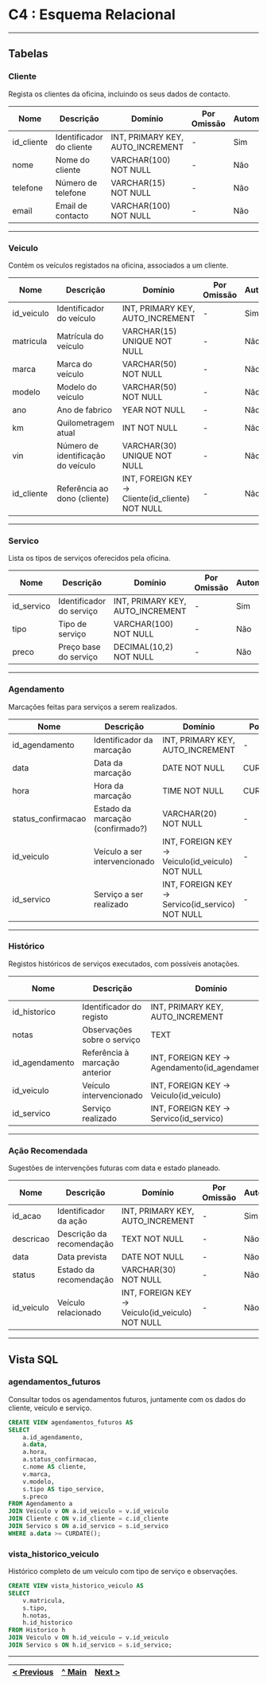 # C4 : Esquema Relacional

---

## Tabelas

### Cliente

Regista os clientes da oficina, incluindo os seus dados de contacto.

| Nome        | Descrição               | Domínio                          | Por Omissão | Automático | Nulo |
|-------------|--------------------------|-----------------------------------|--------------|-------------|------|
| id_cliente  | Identificador do cliente | INT, PRIMARY KEY, AUTO_INCREMENT | -            | Sim         | Não  |
| nome        | Nome do cliente          | VARCHAR(100) NOT NULL            | -            | Não         | Não  |
| telefone    | Número de telefone       | VARCHAR(15) NOT NULL             | -            | Não         | Não  |
| email       | Email de contacto        | VARCHAR(100) NOT NULL            | -            | Não         | Não  |

---

### Veiculo

Contém os veículos registados na oficina, associados a um cliente.

| Nome        | Descrição                       | Domínio                                             | Por Omissão | Automático | Nulo |
|-------------|----------------------------------|------------------------------------------------------|--------------|-------------|------|
| id_veiculo  | Identificador do veículo         | INT, PRIMARY KEY, AUTO_INCREMENT                     | -            | Sim         | Não  |
| matricula   | Matrícula do veículo             | VARCHAR(15) UNIQUE NOT NULL                          | -            | Não         | Não  |
| marca       | Marca do veículo                 | VARCHAR(50) NOT NULL                                 | -            | Não         | Não  |
| modelo      | Modelo do veículo                | VARCHAR(50) NOT NULL                                 | -            | Não         | Não  |
| ano         | Ano de fabrico                   | YEAR NOT NULL                                        | -            | Não         | Não  |
| km          | Quilometragem atual              | INT NOT NULL                                         | -            | Não         | Não  |
| vin         | Número de identificação do veículo | VARCHAR(30) UNIQUE NOT NULL                        | -            | Não         | Não  |
| id_cliente  | Referência ao dono (cliente)     | INT, FOREIGN KEY → Cliente(id_cliente) NOT NULL     | -            | Não         | Não  |

---

### Servico

Lista os tipos de serviços oferecidos pela oficina.

| Nome        | Descrição              | Domínio                              | Por Omissão | Automático | Nulo |
|-------------|-------------------------|---------------------------------------|--------------|-------------|------|
| id_servico  | Identificador do serviço| INT, PRIMARY KEY, AUTO_INCREMENT     | -            | Sim         | Não  |
| tipo        | Tipo de serviço         | VARCHAR(100) NOT NULL                | -            | Não         | Não  |
| preco       | Preço base do serviço   | DECIMAL(10,2) NOT NULL               | -            | Não         | Não  |

---

### Agendamento

Marcações feitas para serviços a serem realizados.

| Nome               | Descrição                         | Domínio                                          | Por Omissão | Automático | Nulo |
|--------------------|------------------------------------|--------------------------------------------------|--------------|-------------|------|
| id_agendamento     | Identificador da marcação          | INT, PRIMARY KEY, AUTO_INCREMENT                | -            | Sim         | Não  |
| data               | Data da marcação                   | DATE NOT NULL                                   | CURRENT_DATE            | Não         | Não  |
| hora               | Hora da marcação                   | TIME NOT NULL                                   | CURRENT_TIME          | Não         | Não  |
| status_confirmacao| Estado da marcação (confirmado?)   | VARCHAR(20) NOT NULL                            | -            | Não         | Não  |
| id_veiculo         | Veículo a ser intervencionado      | INT, FOREIGN KEY → Veiculo(id_veiculo) NOT NULL | -            | Não         | Não  |
| id_servico         | Serviço a ser realizado            | INT, FOREIGN KEY → Servico(id_servico) NOT NULL | -            | Não         | Não  |

---

### Histórico

Registos históricos de serviços executados, com possíveis anotações.

| Nome         | Descrição                       | Domínio                                               | Por Omissão | Automático | Nulo |
|--------------|----------------------------------|--------------------------------------------------------|--------------|-------------|------|
| id_historico | Identificador do registo         | INT, PRIMARY KEY, AUTO_INCREMENT                      | -            | Sim         | Não  |
| notas        | Observações sobre o serviço      | TEXT                                                  | -            | Não         | Sim  |
| id_agendamento | Referência à marcação anterior | INT, FOREIGN KEY → Agendamento(id_agendamento)       | -            | Não         | Não  |
| id_veiculo   | Veículo intervencionado          | INT, FOREIGN KEY → Veiculo(id_veiculo)               | -            | Não         | Não  |
| id_servico   | Serviço realizado                | INT, FOREIGN KEY → Servico(id_servico)               | -            | Não         | Não  |

---

### Ação Recomendada

Sugestões de intervenções futuras com data e estado planeado.

| Nome        | Descrição                       | Domínio                                        | Por Omissão | Automático | Nulo |
|-------------|----------------------------------|------------------------------------------------|--------------|-------------|------|
| id_acao     | Identificador da ação            | INT, PRIMARY KEY, AUTO_INCREMENT              | -            | Sim         | Não  |
| descricao   | Descrição da recomendação        | TEXT NOT NULL                                 | -            | Não         | Não  |
| data        | Data prevista                    | DATE NOT NULL                                 | -            | Não         | Não  |
| status      | Estado da recomendação           | VARCHAR(30) NOT NULL                          | -            | Não         | Não  |
| id_veiculo  | Veículo relacionado               | INT, FOREIGN KEY → Veiculo(id_veiculo) NOT NULL | -          | Não         | Não  |

---

## Vista SQL

### agendamentos_futuros
Consultar todos os agendamentos futuros, juntamente com os dados do cliente, veículo e serviço.

```sql
CREATE VIEW agendamentos_futuros AS
SELECT 
    a.id_agendamento,
    a.data,
    a.hora,
    a.status_confirmacao,
    c.nome AS cliente,
    v.marca,
    v.modelo,
    s.tipo AS tipo_servico,
    s.preco
FROM Agendamento a
JOIN Veiculo v ON a.id_veiculo = v.id_veiculo
JOIN Cliente c ON v.id_cliente = c.id_cliente
JOIN Servico s ON a.id_servico = s.id_servico
WHERE a.data >= CURDATE();
```

### vista_historico_veiculo
Histórico completo de um veículo com tipo de serviço e observações.

```sql
CREATE VIEW vista_historico_veiculo AS
SELECT
    v.matricula,
    s.tipo,
    h.notas,
    h.id_historico
FROM Historico h
JOIN Veiculo v ON h.id_veiculo = v.id_veiculo
JOIN Servico s ON h.id_servico = s.id_servico;
```

---

| [< Previous](REBD03.md) | [^ Main](../../README.md) | [Next >](REBD05.md) |
|:----------------------------------:|:----------------------------------:|:----------------------------------:|
